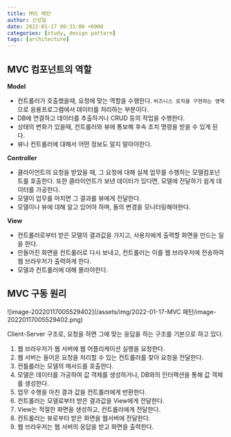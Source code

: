 ```yaml
---
title: MVC 패턴
author: 신성일
date: 2022-01-17 00:33:00 +0900
categories: [study, design pattern]
tags: [architecture]
---
```


## MVC 컴포넌트의 역할

**Model**

- 컨트롤러가 호출했을때, 요청에 맞는 역할을 수행한다. `비즈니스 로직을 구현하는 영역`으로 응용프로그램에서 데이터를 처리하는 부분이다.
- DB에 연결하고 데이터를 추출하거나 CRUD 등의 작업을 수행한다.
- 상태의 변화가 있을때, 컨트롤러와 뷰에 통보해 후속 조치 명령을 받을 수 있게 된다.
- 뷰나 컨트롤러에 대해서 어떤 정보도 알지 말아야한다.

**Controller**

- 클라이언트의 요청을 받았을 때, 그 요청에 대해 실제 업무를 수행하는 모델컴포넌트를 호출한다. 또한 클라이언트가 보낸 데이터가 있다면, 모델에 전달하기 쉽게 데이터를 가공한다.
- 모델이 업무를 마치면 그 결과를 뷰에게 전달한다.
- 모델이나 뷰에 대해 알고 있어야 하며, 둘의 변경을 모니터링해야한다.

**View**

- 컨트롤러로부터 받은 모델의 결과값을 가지고, 사용자에게 출력할 화면을 만드는 일을 한다.
- 만들어진 화면을 컨트롤러로 다시 보내고, 컨트롤러는 이를 웹 브라우저에 전송하여 웹 브라우저가 출력하게 한다.
- 모델과 컨트롤러에 대해 몰라야한다.

## MVC 구동 원리

![image-20220117005529402](/assets/img/2022-01-17-MVC 패턴/image-20220117005529402.png)

Client-Server 구조로, 요청을 하면 그에 맞는 응답을 하는 구조를 기본으로 하고 있다.

1. 웹 브라우저가 웹 서버에 웹 어플리케이션 실행을 요청한다.
2. 웹 서버는 들어온 요청을 처리할 수 있는 컨트롤러를 찾아 요청을 전달한다.
3. 컨틀롤러는 모델의 메서드를 호출한다.
4. 모델은 데이터를 가공하여 값 객체를 생성하거나, DB와의 인터랙션을 통해 값 객체를 생성한다.
5. 업무 수행을 마친 결과 값을 컨트롤러에게 반환한다.
6. 컨트롤러는 모델로부터 받은 결과값을 View에게 전달한다.
7. View는 적절한 화면을 생성하고, 컨트롤러에게 전달한다.
8. 컨트롤러는 뷰로부터 받은 화면을 웹서버에 전달한다.
9. 웹 브라우저는 웹 서버의 응답을 받고 화면을 출력한다.

